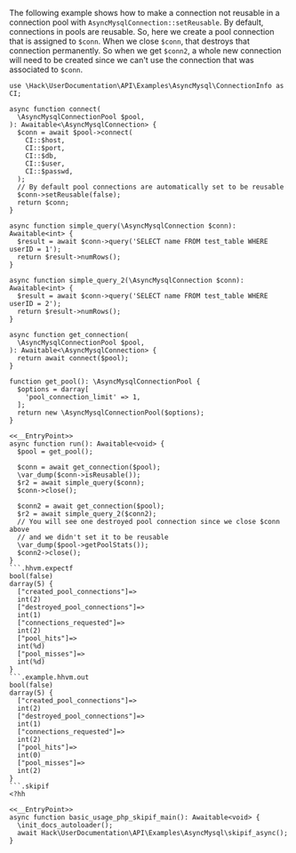 The following example shows how to make a connection not reusable in a connection pool with `AsyncMysqlConnection::setReusable`. By default, connections in pools are reusable. So, here we create a pool connection that is assigned to `$conn`. When we close `$conn`, that destroys that connection permanently. So when we get `$conn2`, a whole new connection will need to be created since we can't use the connection that was associated to `$conn`.

```basic-usage.php
use \Hack\UserDocumentation\API\Examples\AsyncMysql\ConnectionInfo as CI;

async function connect(
  \AsyncMysqlConnectionPool $pool,
): Awaitable<\AsyncMysqlConnection> {
  $conn = await $pool->connect(
    CI::$host,
    CI::$port,
    CI::$db,
    CI::$user,
    CI::$passwd,
  );
  // By default pool connections are automatically set to be reusable
  $conn->setReusable(false);
  return $conn;
}

async function simple_query(\AsyncMysqlConnection $conn): Awaitable<int> {
  $result = await $conn->query('SELECT name FROM test_table WHERE userID = 1');
  return $result->numRows();
}

async function simple_query_2(\AsyncMysqlConnection $conn): Awaitable<int> {
  $result = await $conn->query('SELECT name FROM test_table WHERE userID = 2');
  return $result->numRows();
}

async function get_connection(
  \AsyncMysqlConnectionPool $pool,
): Awaitable<\AsyncMysqlConnection> {
  return await connect($pool);
}

function get_pool(): \AsyncMysqlConnectionPool {
  $options = darray[
    'pool_connection_limit' => 1,
  ];
  return new \AsyncMysqlConnectionPool($options);
}

<<__EntryPoint>>
async function run(): Awaitable<void> {
  $pool = get_pool();

  $conn = await get_connection($pool);
  \var_dump($conn->isReusable());
  $r2 = await simple_query($conn);
  $conn->close();

  $conn2 = await get_connection($pool);
  $r2 = await simple_query_2($conn2);
  // You will see one destroyed pool connection since we close $conn above
  // and we didn't set it to be reusable
  \var_dump($pool->getPoolStats());
  $conn2->close();
}
```.hhvm.expectf
bool(false)
darray(5) {
  ["created_pool_connections"]=>
  int(2)
  ["destroyed_pool_connections"]=>
  int(1)
  ["connections_requested"]=>
  int(2)
  ["pool_hits"]=>
  int(%d)
  ["pool_misses"]=>
  int(%d)
}
```.example.hhvm.out
bool(false)
darray(5) {
  ["created_pool_connections"]=>
  int(2)
  ["destroyed_pool_connections"]=>
  int(1)
  ["connections_requested"]=>
  int(2)
  ["pool_hits"]=>
  int(0)
  ["pool_misses"]=>
  int(2)
}
```.skipif
<?hh

<<__EntryPoint>>
async function basic_usage_php_skipif_main(): Awaitable<void> {
  \init_docs_autoloader();
  await Hack\UserDocumentation\API\Examples\AsyncMysql\skipif_async();
}
```
